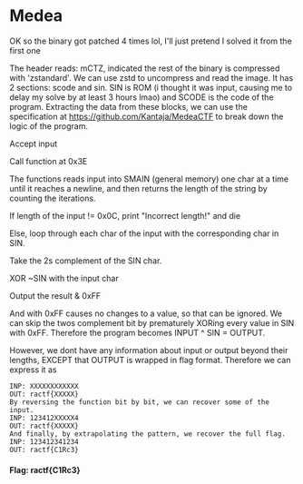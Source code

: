 # Medea 

OK so the binary got patched 4 times lol, I'll just pretend I solved it from the first one

The header reads: mCTZ, indicated the rest of the binary is compressed with 'zstandard'. We can use zstd to uncompress and read the image. It has 2 sections: scode and sin. SIN is ROM (i thought it was input, causing me to delay my solve by at least 3 hours lmao) and SCODE is the code of the program. Extracting the data from these blocks, we can use the specification at https://github.com/Kantaja/MedeaCTF to break down the logic of the program.

Accept input

Call function at 0x3E

The functions reads input into SMAIN (general memory) one char at a time until it reaches a newline, and then returns the length of the string by counting the iterations.

If length of the input != 0x0C, print "Incorrect length!" and die

Else, loop through each char of the input with the corresponding char in SIN.

Take the 2s complement of the SIN char.

XOR ~SIN with the input char

Output the result & 0xFF

And with 0xFF causes no changes to a value, so that can be ignored. We can skip the twos complement bit by prematurely XORing every value in SIN with 0xFF. Therefore the program becomes INPUT ^ SIN = OUTPUT.

However, we dont have any information about input or output beyond their lengths, EXCEPT that OUTPUT is wrapped in flag format. Therefore we can express it as
```
INP: XXXXXXXXXXXX
OUT: ractf{XXXXX}
By reversing the function bit by bit, we can recover some of the input.
INP: 123412XXXXX4
OUT: ractf{XXXXX}
And finally, by extrapolating the pattern, we recover the full flag.
INP: 123412341234
OUT: ractf{C1Rc3}
```
#### Flag: ractf{C1Rc3}
